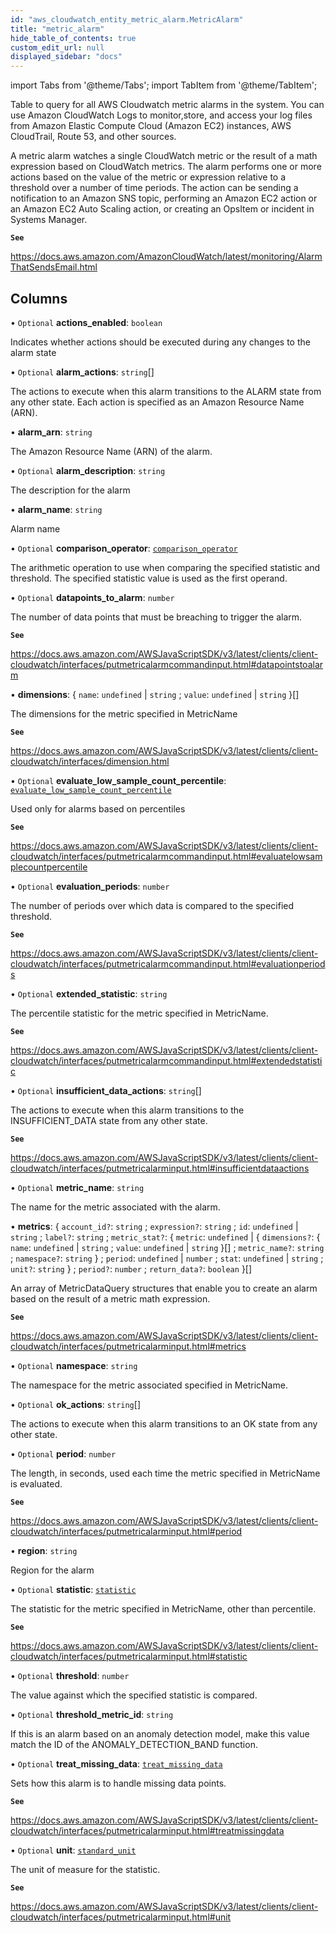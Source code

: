 ```yaml
---
id: "aws_cloudwatch_entity_metric_alarm.MetricAlarm"
title: "metric_alarm"
hide_table_of_contents: true
custom_edit_url: null
displayed_sidebar: "docs"
---
```


import Tabs from '@theme/Tabs';
import TabItem from '@theme/TabItem';

Table to query for all AWS Cloudwatch metric alarms in the system.
You can use Amazon CloudWatch Logs to monitor,store, and access your log files
from Amazon Elastic Compute Cloud (Amazon EC2) instances,
AWS CloudTrail, Route 53, and other sources.

A metric alarm watches a single CloudWatch metric or the result of a math expression
based on CloudWatch metrics. The alarm performs one or more actions based on the
value of the metric or expression relative to a threshold over a number of time periods.
The action can be sending a notification to an Amazon SNS topic, performing an Amazon EC2
action or an Amazon EC2 Auto Scaling action, or creating an OpsItem or incident in Systems Manager.

**`See`**

https://docs.aws.amazon.com/AmazonCloudWatch/latest/monitoring/AlarmThatSendsEmail.html

## Columns

• `Optional` **actions\_enabled**: `boolean`

Indicates whether actions should be executed during any changes to the alarm state

• `Optional` **alarm\_actions**: `string`[]

The actions to execute when this alarm transitions to the ALARM state from any other state.
Each action is specified as an Amazon Resource Name (ARN).

• **alarm\_arn**: `string`

The Amazon Resource Name (ARN) of the alarm.

• `Optional` **alarm\_description**: `string`

The description for the alarm

• **alarm\_name**: `string`

Alarm name

• `Optional` **comparison\_operator**: [`comparison_operator`](../enums/aws_cloudwatch_entity_metric_alarm.comparisonOperatorEnum.md)

The arithmetic operation to use when comparing the specified statistic and threshold.
The specified statistic value is used as the first operand.

• `Optional` **datapoints\_to\_alarm**: `number`

The number of data points that must be breaching to trigger the alarm.

**`See`**

https://docs.aws.amazon.com/AWSJavaScriptSDK/v3/latest/clients/client-cloudwatch/interfaces/putmetricalarmcommandinput.html#datapointstoalarm

• **dimensions**: { `name`: `undefined` \| `string` ; `value`: `undefined` \| `string`  }[]

The dimensions for the metric specified in MetricName

**`See`**

https://docs.aws.amazon.com/AWSJavaScriptSDK/v3/latest/clients/client-cloudwatch/interfaces/dimension.html

• `Optional` **evaluate\_low\_sample\_count\_percentile**: [`evaluate_low_sample_count_percentile`](../enums/aws_cloudwatch_entity_metric_alarm.evaluateLowSampleCountPercentileEnum.md)

Used only for alarms based on percentiles

**`See`**

https://docs.aws.amazon.com/AWSJavaScriptSDK/v3/latest/clients/client-cloudwatch/interfaces/putmetricalarmcommandinput.html#evaluatelowsamplecountpercentile

• `Optional` **evaluation\_periods**: `number`

The number of periods over which data is compared to the specified threshold.

**`See`**

https://docs.aws.amazon.com/AWSJavaScriptSDK/v3/latest/clients/client-cloudwatch/interfaces/putmetricalarmcommandinput.html#evaluationperiods

• `Optional` **extended\_statistic**: `string`

The percentile statistic for the metric specified in MetricName.

**`See`**

https://docs.aws.amazon.com/AWSJavaScriptSDK/v3/latest/clients/client-cloudwatch/interfaces/putmetricalarmcommandinput.html#extendedstatistic

• `Optional` **insufficient\_data\_actions**: `string`[]

The actions to execute when this alarm transitions to the INSUFFICIENT_DATA state from any other state.

**`See`**

https://docs.aws.amazon.com/AWSJavaScriptSDK/v3/latest/clients/client-cloudwatch/interfaces/putmetricalarminput.html#insufficientdataactions

• `Optional` **metric\_name**: `string`

The name for the metric associated with the alarm.

• **metrics**: { `account_id?`: `string` ; `expression?`: `string` ; `id`: `undefined` \| `string` ; `label?`: `string` ; `metric_stat?`: { `metric`: `undefined` \| { `dimensions?`: { `name`: `undefined` \| `string` ; `value`: `undefined` \| `string`  }[] ; `metric_name?`: `string` ; `namespace?`: `string`  } ; `period`: `undefined` \| `number` ; `stat`: `undefined` \| `string` ; `unit?`: `string`  } ; `period?`: `number` ; `return_data?`: `boolean`  }[]

An array of MetricDataQuery structures that enable you to create an alarm based on the result of a metric math expression.

**`See`**

https://docs.aws.amazon.com/AWSJavaScriptSDK/v3/latest/clients/client-cloudwatch/interfaces/putmetricalarminput.html#metrics

• `Optional` **namespace**: `string`

The namespace for the metric associated specified in MetricName.

• `Optional` **ok\_actions**: `string`[]

The actions to execute when this alarm transitions to an OK state from any other state.

• `Optional` **period**: `number`

The length, in seconds, used each time the metric specified in MetricName is evaluated.

**`See`**

https://docs.aws.amazon.com/AWSJavaScriptSDK/v3/latest/clients/client-cloudwatch/interfaces/putmetricalarminput.html#period

• **region**: `string`

Region for the alarm

• `Optional` **statistic**: [`statistic`](../enums/aws_cloudwatch_entity_metric_alarm.statisticEnum.md)

The statistic for the metric specified in MetricName, other than percentile.

**`See`**

https://docs.aws.amazon.com/AWSJavaScriptSDK/v3/latest/clients/client-cloudwatch/interfaces/putmetricalarminput.html#statistic

• `Optional` **threshold**: `number`

The value against which the specified statistic is compared.

• `Optional` **threshold\_metric\_id**: `string`

If this is an alarm based on an anomaly detection model, make this value match the ID of the ANOMALY_DETECTION_BAND function.

• `Optional` **treat\_missing\_data**: [`treat_missing_data`](../enums/aws_cloudwatch_entity_metric_alarm.treatMissingDataEnum.md)

Sets how this alarm is to handle missing data points.

**`See`**

https://docs.aws.amazon.com/AWSJavaScriptSDK/v3/latest/clients/client-cloudwatch/interfaces/putmetricalarminput.html#treatmissingdata

• `Optional` **unit**: [`standard_unit`](../enums/aws_cloudwatch_entity_metric_alarm.standardUnitEnum.md)

The unit of measure for the statistic.

**`See`**

https://docs.aws.amazon.com/AWSJavaScriptSDK/v3/latest/clients/client-cloudwatch/interfaces/putmetricalarminput.html#unit
